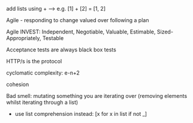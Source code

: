 add lists using + --> e.g. [1] + [2] = [1, 2]

Agile - responding to change valued over following a plan

Agile INVEST: Independent, Negotiable, Valuable, Estimable, Sized-Appropriately, Testable

Acceptance tests are always black box tests

HTTP/s is the protocol

cyclomatic complexity: e-n+2

cohesion

Bad smell: mutating something you are iterating over (removing elements whilst iterating through a list)

- use list comprehension instead: [x for x in list if not _]



